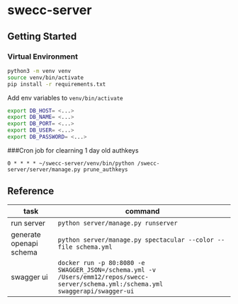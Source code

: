 # swecc-server

## Getting Started

### Virtual Environment

```bash
python3 -m venv venv
source venv/bin/activate
pip install -r requirements.txt
```

Add env variables to `venv/bin/activate`

```bash
export DB_HOST= <...>
export DB_NAME= <...>
export DB_PORT= <...>
export DB_USER= <...>
export DB_PASSWORD= <...>
```

###Cron job for clearning 1 day old authkeys

`0 * * * * ~/swecc-server/venv/bin/python /swecc-server/server/manage.py prune_authkeys`

## Reference

| task | command | 
| --- | --- |
| run server | `python server/manage.py runserver` |
| generate openapi schema | `python server/manage.py spectacular --color --file schema.yml` |
| swagger ui | `docker run -p 80:8080 -e SWAGGER_JSON=/schema.yml -v /Users/emm12/repos/swecc-server/schema.yml:/schema.yml swaggerapi/swagger-ui` |
